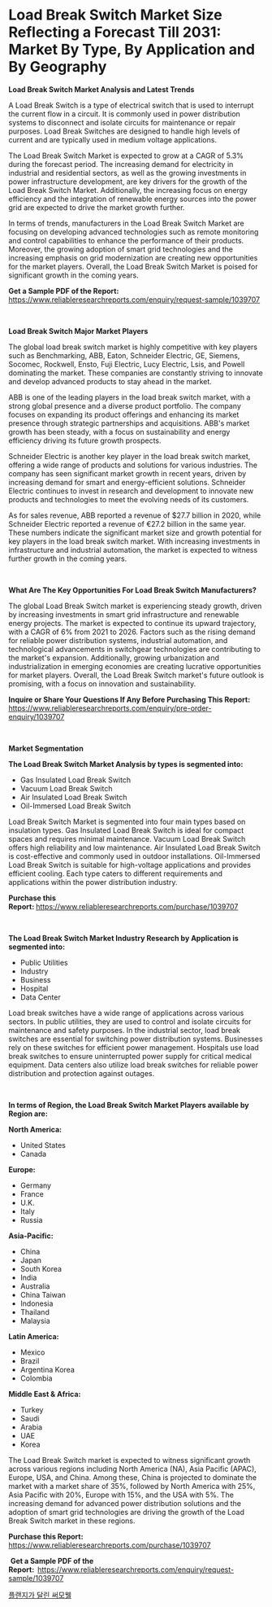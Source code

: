 <p><h1>Load Break Switch Market Size Reflecting a Forecast Till 2031: Market By Type, By Application and By Geography</h1></p><p><strong>Load Break Switch Market Analysis and Latest Trends</strong></p>
<p><p>A Load Break Switch is a type of electrical switch that is used to interrupt the current flow in a circuit. It is commonly used in power distribution systems to disconnect and isolate circuits for maintenance or repair purposes. Load Break Switches are designed to handle high levels of current and are typically used in medium voltage applications.</p><p>The Load Break Switch Market is expected to grow at a CAGR of 5.3% during the forecast period. The increasing demand for electricity in industrial and residential sectors, as well as the growing investments in power infrastructure development, are key drivers for the growth of the Load Break Switch Market. Additionally, the increasing focus on energy efficiency and the integration of renewable energy sources into the power grid are expected to drive the market growth further.</p><p>In terms of trends, manufacturers in the Load Break Switch Market are focusing on developing advanced technologies such as remote monitoring and control capabilities to enhance the performance of their products. Moreover, the growing adoption of smart grid technologies and the increasing emphasis on grid modernization are creating new opportunities for the market players. Overall, the Load Break Switch Market is poised for significant growth in the coming years.</p></p>
<p><strong>Get a Sample PDF of the Report:&nbsp;</strong> <a href="https://www.reliableresearchreports.com/enquiry/request-sample/1039707">https://www.reliableresearchreports.com/enquiry/request-sample/1039707</a></p>
<p>&nbsp;</p>
<p><strong>Load Break Switch Major Market Players</strong></p>
<p><p>The global load break switch market is highly competitive with key players such as Benchmarking, ABB, Eaton, Schneider Electric, GE, Siemens, Socomec, Rockwell, Ensto, Fuji Electric, Lucy Electric, Lsis, and Powell dominating the market. These companies are constantly striving to innovate and develop advanced products to stay ahead in the market.</p><p>ABB is one of the leading players in the load break switch market, with a strong global presence and a diverse product portfolio. The company focuses on expanding its product offerings and enhancing its market presence through strategic partnerships and acquisitions. ABB's market growth has been steady, with a focus on sustainability and energy efficiency driving its future growth prospects.</p><p>Schneider Electric is another key player in the load break switch market, offering a wide range of products and solutions for various industries. The company has seen significant market growth in recent years, driven by increasing demand for smart and energy-efficient solutions. Schneider Electric continues to invest in research and development to innovate new products and technologies to meet the evolving needs of its customers.</p><p>As for sales revenue, ABB reported a revenue of $27.7 billion in 2020, while Schneider Electric reported a revenue of €27.2 billion in the same year. These numbers indicate the significant market size and growth potential for key players in the load break switch market. With increasing investments in infrastructure and industrial automation, the market is expected to witness further growth in the coming years.</p></p>
<p>&nbsp;</p>
<p><strong>What Are The Key Opportunities For Load Break Switch Manufacturers?</strong></p>
<p><p>The global Load Break Switch market is experiencing steady growth, driven by increasing investments in smart grid infrastructure and renewable energy projects. The market is expected to continue its upward trajectory, with a CAGR of 6% from 2021 to 2026. Factors such as the rising demand for reliable power distribution systems, industrial automation, and technological advancements in switchgear technologies are contributing to the market's expansion. Additionally, growing urbanization and industrialization in emerging economies are creating lucrative opportunities for market players. Overall, the Load Break Switch market's future outlook is promising, with a focus on innovation and sustainability.</p></p>
<p><strong>Inquire or Share Your Questions If Any Before Purchasing This Report:</strong> <a href="https://www.reliableresearchreports.com/enquiry/pre-order-enquiry/1039707">https://www.reliableresearchreports.com/enquiry/pre-order-enquiry/1039707</a></p>
<p>&nbsp;</p>
<p><strong>Market Segmentation</strong></p>
<p><strong>The Load Break Switch Market Analysis by types is segmented into:</strong></p>
<p><ul><li>Gas Insulated Load Break Switch</li><li>Vacuum Load Break Switch</li><li>Air Insulated Load Break Switch</li><li>Oil-Immersed Load Break Switch</li></ul></p>
<p><p>Load Break Switch Market is segmented into four main types based on insulation types. Gas Insulated Load Break Switch is ideal for compact spaces and requires minimal maintenance. Vacuum Load Break Switch offers high reliability and low maintenance. Air Insulated Load Break Switch is cost-effective and commonly used in outdoor installations. Oil-Immersed Load Break Switch is suitable for high-voltage applications and provides efficient cooling. Each type caters to different requirements and applications within the power distribution industry.</p></p>
<p><strong>Purchase this Report:&nbsp;</strong><a href="https://www.reliableresearchreports.com/purchase/1039707">https://www.reliableresearchreports.com/purchase/1039707</a></p>
<p>&nbsp;</p>
<p><strong>The Load Break Switch Market Industry Research by Application is segmented into:</strong></p>
<p><ul><li>Public Utilities</li><li>Industry</li><li>Business</li><li>Hospital</li><li>Data Center</li></ul></p>
<p><p>Load break switches have a wide range of applications across various sectors. In public utilities, they are used to control and isolate circuits for maintenance and safety purposes. In the industrial sector, load break switches are essential for switching power distribution systems. Businesses rely on these switches for efficient power management. Hospitals use load break switches to ensure uninterrupted power supply for critical medical equipment. Data centers also utilize load break switches for reliable power distribution and protection against outages.</p></p>
<p>&nbsp;</p>
<p><strong>In terms of Region, the Load Break Switch Market Players available by Region are:</strong></p>
<p>
    <p> <strong> North America: </strong>
        <ul>
            <li>United States</li>
            <li>Canada</li>
        </ul>
        </p> 
    <p> <strong> Europe: </strong>
        <ul>
            <li>Germany</li>
            <li>France</li>
            <li>U.K.</li>
            <li>Italy</li>
            <li>Russia</li>
        </ul>
        </p> 
    <p> <strong> Asia-Pacific: </strong>
        <ul>
            <li>China</li>
            <li>Japan</li>
            <li>South Korea</li>
            <li>India</li>
            <li>Australia</li>
            <li>China Taiwan</li>
            <li>Indonesia</li>
            <li>Thailand</li>
            <li>Malaysia</li>
        </ul>
        </p> 
    <p> <strong> Latin America: </strong>
        <ul>
            <li>Mexico</li>
            <li>Brazil</li>
            <li>Argentina Korea</li>
            <li>Colombia</li>
        </ul>
        </p> 
    <p> <strong> Middle East & Africa: </strong>
        <ul>
            <li>Turkey</li>
            <li>Saudi</li>
            <li>Arabia</li>
            <li>UAE</li>
            <li>Korea</li>
        </ul>
    </p>
    </p>
<p><p>The Load Break Switch market is expected to witness significant growth across various regions including North America (NA), Asia Pacific (APAC), Europe, USA, and China. Among these, China is projected to dominate the market with a market share of 35%, followed by North America with 25%, Asia Pacific with 20%, Europe with 15%, and the USA with 5%. The increasing demand for advanced power distribution solutions and the adoption of smart grid technologies are driving the growth of the Load Break Switch market in these regions.</p></p>
<p><strong>Purchase this Report: </strong><a href="https://www.reliableresearchreports.com/purchase/1039707">https://www.reliableresearchreports.com/purchase/1039707</a></p>
<p>&nbsp;<strong>Get a Sample PDF of the Report:&nbsp;&nbsp;</strong><a href="https://www.reliableresearchreports.com/enquiry/request-sample/1039707">https://www.reliableresearchreports.com/enquiry/request-sample/1039707</a></p>
<p><strong></strong></p>
<p><p><a href="https://github.com/idcefvhkdut6/Market-Research-Report-List-1/blob/main/668614410663.md">플랜지가 달린 써모웰</a></p></p>